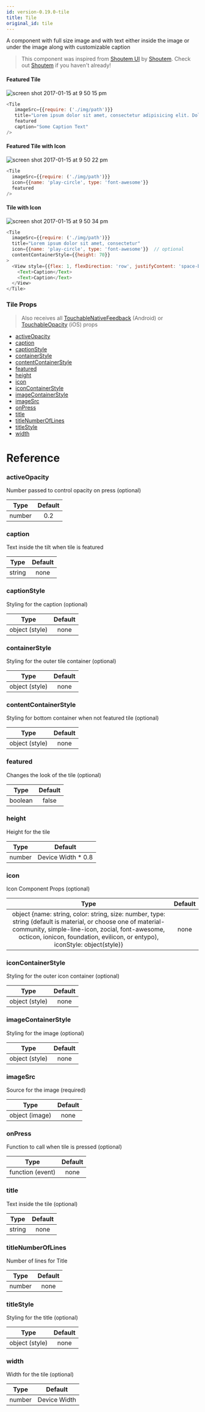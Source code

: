 ```yaml
---
id: version-0.19.0-tile
title: Tile
original_id: tile
---
```


A component with full size image and with text either inside the image or under the image along with customizable caption

> This component was inspired from [Shoutem UI](https://github.com/shoutem/ui) by [Shoutem](https://github.com/shoutem). Check out [Shoutem](http://shoutem.github.io/) if you haven't already!

#### Featured Tile
![screen shot 2017-01-15 at 9 50 15 pm](https://cloud.githubusercontent.com/assets/6476108/21969491/beea4630-db6c-11e6-8913-7cc8813e35d6.png)

```js
<Tile
   imageSrc={{require: ('./img/path')}}
   title="Lorem ipsum dolor sit amet, consectetur adipisicing elit. Dolores dolore exercitationem"
   featured
   caption="Some Caption Text"
/>
```
#### Featured Tile with Icon
![screen shot 2017-01-15 at 9 50 22 pm](https://cloud.githubusercontent.com/assets/6476108/21969581/6004e408-db6d-11e6-9379-556a0c5e967a.png)

```js
<Tile
  imageSrc={{require: ('./img/path')}}
  icon={{name: 'play-circle', type: 'font-awesome'}}
  featured
/>
```
#### Tile with Icon
![screen shot 2017-01-15 at 9 50 34 pm](https://cloud.githubusercontent.com/assets/6476108/21969683/fce073f0-db6d-11e6-8d03-6e42c15627a9.png)

```js
<Tile
  imageSrc={{require: ('./img/path')}}
  title="Lorem ipsum dolor sit amet, consectetur"
  icon={{name: 'play-circle', type: 'font-awesome'}}  // optional
  contentContainerStyle={{height: 70}}
>
  <View style={{flex: 1, flexDirection: 'row', justifyContent: 'space-between'}}>
    <Text>Caption</Text>
    <Text>Caption</Text>
  </View>
</Tile>
```

### Tile Props

> Also receives all [TouchableNativeFeedback](http://facebook.github.io/react-native/docs/touchablenativefeedback.html#props) (Android) or [TouchableOpacity](http://facebook.github.io/react-native/docs/touchableopacity.html#props) (iOS) props

  * [activeOpacity](#activeopacity)
  * [caption](#caption)
  * [captionStyle](#captionstyle)
  * [containerStyle](#containerstyle)
  * [contentContainerStyle](#contentcontainerstyle)
  * [featured](#featured)
  * [height](#height)
  * [icon](#icon)
  * [iconContainerStyle](#iconcontainerstyle)
  * [imageContainerStyle](#imagecontainerstyle)
  * [imageSrc](#imagesrc)
  * [onPress](#onpress)
  * [title](#title)
  * [titleNumberOfLines](#titlenumberoflines)
  * [titleStyle](#titlestyle)
  * [width](#width)

# Reference 

### activeOpacity
  Number passed to control opacity on press (optional) 

 | Type    | Default |
 |:-------:|:-------:|
 |  number   |  0.2 |


### caption
  Text inside the tilt when tile is featured

 | Type    | Default |
 |:-------:|:-------:|
 |  string   |  none |


### captionStyle
  Styling for the caption (optional) 

 | Type    | Default |
 |:-------:|:-------:|
 |  object (style)   |  none |


### containerStyle
  Styling for the outer tile container (optional) 

 | Type    | Default |
 |:-------:|:-------:|
 |  object (style)   |  none |


### contentContainerStyle
  Styling for bottom container when not featured tile (optional) 

 | Type    | Default |
 |:-------:|:-------:|
 |  object (style)   |  none |


### featured
  Changes the look of the tile (optional) 

 | Type    | Default |
 |:-------:|:-------:|
 |  boolean   |  false |


### height
  Height for the tile 

 | Type    | Default |
 |:-------:|:-------:|
 |  number   |  Device Width * 0.8 |


### icon
  Icon Component Props (optional) 

 | Type    | Default |
 |:-------:|:-------:|
 |  object {name: string, color: string, size: number, type: string (default is material, or choose one of material-community, simple-line-icon, zocial, font-awesome, octicon, ionicon, foundation, evilicon, or entypo), iconStyle: object(style)}   |  none |


### iconContainerStyle
  Styling for the outer icon container (optional) 

 | Type    | Default |
 |:-------:|:-------:|
 |  object (style)   |  none |


### imageContainerStyle
  Styling for the image (optional) 

 | Type    | Default |
 |:-------:|:-------:|
 |  object (style)   |  none |


### imageSrc
  Source for the image (required) 

 | Type    | Default |
 |:-------:|:-------:|
 |  object (image)   |  none |


### onPress
  Function to call when tile is pressed (optional) 

 | Type    | Default |
 |:-------:|:-------:|
 |  function (event)   |  none |


### title
  Text inside the tile (optional) 

 | Type    | Default |
 |:-------:|:-------:|
 |  string   |  none |


### titleNumberOfLines
  Number of lines for Title 

 | Type    | Default |
 |:-------:|:-------:|
 |  number   |  none |


### titleStyle
  Styling for the title (optional) 

 | Type    | Default |
 |:-------:|:-------:|
 |  object (style)   |  none |


### width
  Width for the tile (optional) 

 | Type    | Default |
 |:-------:|:-------:|
 |  number   |  Device Width |


